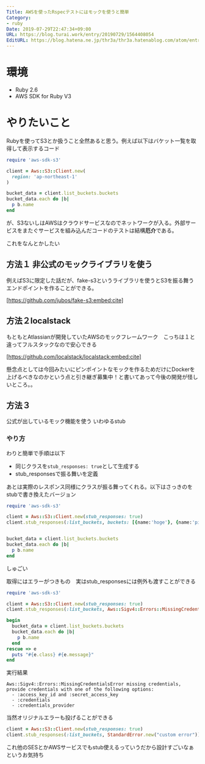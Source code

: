 ```yaml
---
Title: AWSを使ったRspecテストにはモックを使うと簡単
Category:
- ruby
Date: 2019-07-29T22:47:34+09:00
URL: https://blog.turai.work/entry/20190729/1564408054
EditURL: https://blog.hatena.ne.jp/thr3a/thr3a.hatenablog.com/atom/entry/26006613379635408
---
```


# 環境

- Ruby 2.6
- AWS SDK for Ruby V3

# やりたいこと

Rubyを使ってS3とか扱うこと全然あると思う。例えば以下はバケット一覧を取得して表示するコード

```ruby
require 'aws-sdk-s3'

client = Aws::S3::Client.new(
  region: 'ap-northeast-1'
)

bucket_data = client.list_buckets.buckets
bucket_data.each do |b|
  p b.name
end
```

が、S3ないしはAWSはクラウドサービスなのでネットワークが入る。外部サービスをまたぐサービスを組み込んだコードのテストは結構**厄介**である。

これをなんとかしたい

## 方法１ 非公式のモックライブラリを使う

例えばS3に限定した話だが、fake-s3というライブラリを使うとS3を振る舞うエンドポイントを作ることができる。

[https://github.com/jubos/fake-s3:embed:cite]

## 方法２localstack

もともとAtlassianが開発していたAWSのモックフレームワーク　こっちは１と違ってフルスタックなので安心できる

[https://github.com/localstack/localstack:embed:cite]


懸念点としては今回みたいにピンポイントなモックを作るためだけにDockerを上げるべきなのかという点と引き継ぎ募集中！と書いてあって今後の開発が怪しいところ。。

## 方法３

公式が出しているモック機能を使う いわゆるstub

### やり方

わりと簡単で手順は以下

- 同じクラスを`stub_responses: true`として生成する
- stub_responsesで振る舞いを定義

あとは実際のレスポンス同様にクラスが振る舞ってくれる。以下はさっきのをstubで書き換えたバージョン

```ruby
require 'aws-sdk-s3'

client = Aws::S3::Client.new(stub_responses: true)
client.stub_responses(:list_buckets, buckets: [{name:'hoge'}, {name:'piyo'}])


bucket_data = client.list_buckets.buckets
bucket_data.each do |b|
  p b.name
end
```

しゅごい

取得にはエラーがつきもの　実はstub_responsesには例外も渡すことができる

```ruby
require 'aws-sdk-s3'

client = Aws::S3::Client.new(stub_responses: true)
client.stub_responses(:list_buckets, Aws::Sigv4::Errors::MissingCredentialsError)

begin
  bucket_data = client.list_buckets.buckets
  bucket_data.each do |b|
    p b.name
  end
rescue => e
  puts "#{e.class} #{e.message}"
end
```

実行結果

```
Aws::Sigv4::Errors::MissingCredentialsError missing credentials, provide credentials with one of the following options:
  - :access_key_id and :secret_access_key
  - :credentials
  - :credentials_provider
```

当然オリジナルエラーも投げることができる

```ruby
client = Aws::S3::Client.new(stub_responses: true)
client.stub_responses(:list_buckets, StandardError.new("custom error"))
```

これ他のSESとかAWSサービスでもstub使えるっていうだから設計すごいなぁというお気持ち
